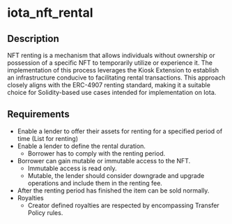 # iota_nft_rental

## **Description**

NFT renting is a mechanism that allows individuals without ownership or possession of a specific NFT to temporarily utilize or experience it. The implementation of this process leverages the Kiosk Extension to establish an infrastructure conducive to facilitating rental transactions. This approach closely aligns with the ERC-4907 renting standard, making it a suitable choice for Solidity-based use cases intended for implementation on Iota.

## **Requirements**

- Enable a lender to offer their assets for renting for a specified period of time (List for renting)
- Enable a lender to define the rental duration.
  - Borrower has to comply with the renting period.
- Borrower can gain mutable or immutable access to the NFT.
  - Immutable access is read only.
  - Mutable, the lender should consider downgrade and upgrade operations and include them in the renting fee.
- After the renting period has finished the item can be sold normally.
- Royalties
  - Creator defined royalties are respected by encompassing Transfer Policy rules.
